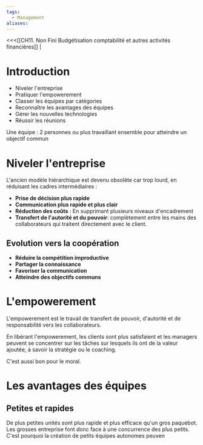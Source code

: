 ```yaml
---
tags:
  - Management
aliases:
---
```

<<<[[CH11. Non Fini Budgétisation comptabilité et autres activités financières]] |

# Introduction
- Niveler l'entreprise
- Pratiquer l'empowerement
- Classer les équipes par catégories
- Reconnaître les avantages des équipes
- Gérer les nouvelles technologies
- Réussir les réunions

Une équipe : 2 personnes ou plus travaillant ensemble pour atteindre un objectif commun

# Niveler l'entreprise
L'ancien modèle hiérarchique est devenu obsolète car trop lourd, en réduisant les cadres intermédiaires : 
- **Prise de décision plus rapide**
- **Communication plus rapide et plus clair**
- **Réduction des coûts** : En supprimant plusieurs niveaux d'encadrement
- **Transfert de l'autorité et du pouvoir**: complètement entre les mains des collaborateurs qui traitent directement avec le client.

## Evolution vers la coopération
- **Réduire la compétition improductive** 
- **Partager la connaissance**
- **Favoriser la communication**
- **Atteindre des objectifs communs**

# L'empowerement
L'empowerement est le travail de transfert de pouvoir, d'autorité et de responsabilité vers les collaborateurs.

En libérant l'empowerement, les clients sont plus satisfaient et les managers peuvent se concentrer sur les tâches sur lesquels ils ont de la valeur ajoutée, à savoir la stratégie ou le coaching.

C'est aussi bon pour le moral.

# Les avantages des équipes

## Petites et rapides
De plus petites unités sont plus rapide et plus efficace qu'un gros paquebot. Les grosses entreprise font donc face à une concurrence des plus petits. C'est pourquoi la création de petits équipes autonomes peuven